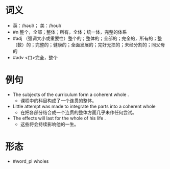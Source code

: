 # 词义
- 英：/həʊl/； 美：/hoʊl/
- #n 整个，全部；整体；所有，全体；统一体，完整的体系
- #adj （强调大小或重要性）整个的；整体的；全部的；完全的，所有的；整（数）的；完整的；健康的；全面发展的；完好无损的；未经分割的；同父母的
- #adv <口>完全，整个
# 例句
- The subjects of the curriculum form a coherent whole .
	- 课程中的科目构成了一个连贯的整体。
- Little attempt was made to integrate the parts into a coherent whole
	- 在把各部分结合成一个连贯的整体方面几乎未作任何尝试。
- The effects will last for the whole of his life .
	- 这些将会持续影响他的一生。
# 形态
- #word_pl wholes
